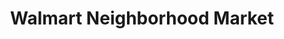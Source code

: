 ---
title: "Walmart Neighborhood Market"
url: /goose-creek/walmart-neighborhood-market-red-bank-road/
shop: supermarket
---